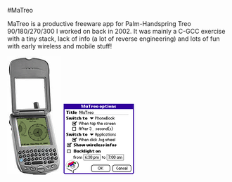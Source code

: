 #MaTreo

MaTreo is a productive freeware app for Palm-Handspring Treo 90/180/270/300 I worked on back in 2002. It was mainly a C-GCC exercise with a tiny stack, lack of info (a lot of reverse engineering) and lots of fun with early wireless and mobile stuff!

![MaTreo screenshot](matreoscreenshot.gif?raw=true)
![MaTreo options](MaTreoOptions.gif?raw=true)
